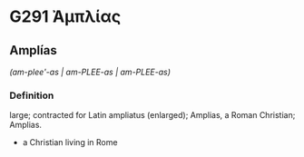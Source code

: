 # G291 Ἀμπλίας

## Amplías

_(am-plee'-as | am-PLEE-as | am-PLEE-as)_

### Definition

large; contracted for Latin ampliatus (enlarged); Amplias, a Roman Christian; Amplias.

- a Christian living in Rome

